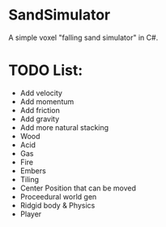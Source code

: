 # SandSimulator
A simple voxel "falling sand simulator" in C#.


# TODO List:
* Add velocity
* Add momentum
* Add friction
* Add gravity
* Add more natural stacking
* Wood
* Acid
* Gas
* Fire
* Embers
* Tiling
* Center Position that can be moved
* Proceedural world gen
* Ridgid body & Physics
* Player
